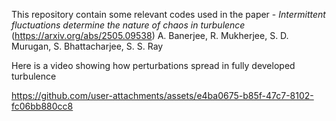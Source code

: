 This repository contain some relevant codes used in the paper - 
_Intermittent fluctuations determine the nature of chaos in turbulence_ (https://arxiv.org/abs/2505.09538)
A. Banerjee, R. Mukherjee, S. D. Murugan, S. Bhattacharjee, S. S. Ray

Here is a video showing how perturbations spread in fully developed turbulence

https://github.com/user-attachments/assets/e4ba0675-b85f-47c7-8102-fc06bb880cc8

